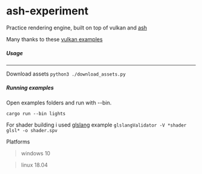 # ash-experiment


Practice rendering engine, built on top of vulkan and [ash](https://github.com/MaikKlein/ash)

Many thanks to these [vulkan examples](https://github.com/unknownue/vulkan-tutorial-rust)



##### Usage
----

Download assets `python3 ./download_assets.py` 


##### Running examples

Open examples folders and run with --bin.

```
cargo run --bin lights
```


For shader building i used [glslang](https://github.com/KhronosGroup/glslang)
example `glslangValidator -V *shader glsl* -o shader.spv`



Platforms

 > windows 10
 
 > linux 18.04

